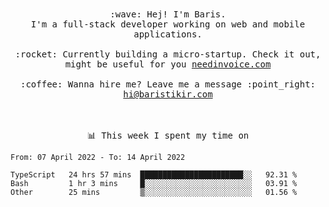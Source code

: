 <p align="center">
  <br><br>
  <samp>
    :wave: Hej! I'm Baris.
    <br>I'm a full-stack developer working on web and mobile applications.
       <br><br>:rocket: Currently building a micro-startup. Check it out, might be useful for you <a href="https://needinvoice.com/" target="_blank">needinvoice.com</a>
    <br><br>:coffee: Wanna hire me? Leave me a message :point_right: <a target="_blank" href="mailto:hi@baristikir.com">hi@baristikir.com</a>    
  </samp>
 <br><br><br>
</p>
<p align=center><samp>📊  This week I spent my time on</samp></p>


<!--START_SECTION:waka-->

```text
From: 07 April 2022 - To: 14 April 2022

TypeScript   24 hrs 57 mins  ███████████████████████░░   92.31 %
Bash         1 hr 3 mins     █░░░░░░░░░░░░░░░░░░░░░░░░   03.91 %
Other        25 mins         ▒░░░░░░░░░░░░░░░░░░░░░░░░   01.56 %
```

<!--END_SECTION:waka-->


